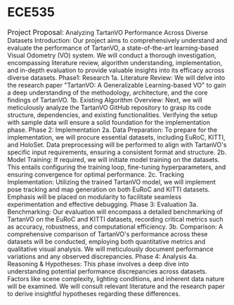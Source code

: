# ECE535
<font size=3>Project Proposal:</font> 
Analyzing TartanVO Performance Across Diverse Datasets
Introduction:
Our project aims to comprehensively understand and evaluate the performance of TartanVO, a state-of-the-art learning-based Visual Odometry (VO) system. We will conduct a thorough investigation, encompassing literature review, algorithm understanding, implementation, and in-depth evaluation to provide valuable insights into its efficacy across diverse datasets.
Phase1: Research
1a. Literature Review:
We will delve into the research paper "TartanVO: A Generalizable Learning-based VO" to gain a deep understanding of the methodology, architecture, and the core findings of TartanVO.
1b. Existing Algorithm Overview:
Next, we will meticulously analyze the TartanVO GitHub repository to grasp its code structure, dependencies, and existing functionalities. Verifying the setup with sample data will ensure a solid foundation for the implementation phase.
Phase 2: Implementation
2a. Data Preparation:
To prepare for the implementation, we will procure essential datasets, including EuRoC, KITTI, and HoloSet. Data preprocessing will be performed to align with TartanVO's specific input requirements, ensuring a consistent format and structure.
2b. Model Training:
If required, we will initiate model training on the datasets. This entails configuring the training loop, fine-tuning hyperparameters, and ensuring convergence for optimal performance.
2c. Tracking Implementation:
Utilizing the trained TartanVO model, we will implement pose tracking and map generation on both EuRoC and KITTI datasets. Emphasis will be placed on modularity to facilitate seamless experimentation and effective debugging.
Phase 3: Evaluation
3a. Benchmarking:
Our evaluation will encompass a detailed benchmarking of TartanVO on the EuRoC and KITTI datasets, recording critical metrics such as accuracy, robustness, and computational efficiency.
3b. Comparison:
A comprehensive comparison of TartanVO's performance across these datasets will be conducted, employing both quantitative metrics and qualitative visual analysis. We will meticulously document performance variations and any observed discrepancies.
Phase 4: Analysis
4a. Reasoning & Hypotheses:
This phase involves a deep dive into understanding potential performance discrepancies across datasets. Factors like scene complexity, lighting conditions, and inherent data nature will be examined. We will consult relevant literature and the research paper to derive insightful hypotheses regarding these differences.
